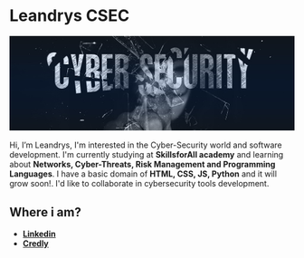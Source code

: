 # Leandrys CSEC

![person with an anonymous mask touching the cybersecurity word](./assets/cyber-secuirty_banner.jpg)

Hi, I’m Leandrys, I'm interested in the Cyber-Security world and software development. I'm currently studying at **SkillsforAll academy** and learning about **Networks, Cyber-Threats, Risk Management and Programming Languages**. I have a basic domain of **HTML, CSS, JS, Python** and it will grow soon!. I'd like to collaborate in cybersecurity tools development.

## Where i am?

- [**Linkedin**](https://www.linkedin.com/in/leandrys-csec)
- [**Credly**](https://www.credly.com/users/leandrys-osorio)
